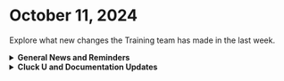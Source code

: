 # October 11, 2024

Explore what new changes the Training team has made in the last week.

<details>

<summary><strong>General News and Reminders</strong></summary>

* **Game Tip of the Week:**
  * Drink your water
* **SHOUT OUTS** **TO:**
  * Oscar, Danny, David, Chris, Naveen, and Kierre
  * Take the [foundations-certification.md](../../cluck-university/rewst-foundations/foundations-certification.md "mention") Exam, and collect your prestigious **Certified Rewster** badge in Discord.&#x20;
  * As well as access to a super secret Discord channel. If you access to it, be sure to check it out for early access to :shushing\_face:.
* Join us in our [Cluck-U Discord channel](https://discord.com/channels/936789089703845988/1121465945295167588) if you have any questions, comments, or concerns!
* [Sign up for the Office Hours](https://calendly.com/cluck-u/office-hours?) to work through any questions you have during and after training! If there is something you want us to cover, Let us know!

</details>

<details>

<summary><strong>Cluck U and Documentation Updates</strong></summary>

**What's New at Cluck University?**

* Keep an eye out for the [clean-automation](../../cluck-university/clean-automation/ "mention")Certification...
* Check out the Cluck University Landing Page @ [go.rew.st/cluck-university](https://go.rew.st/cluck-university) for all the latest courses self-serve and live.

**The List of Reminders:**

* We'd love to get your feedback on our Training and Documentation! [Please fill out this form to let us know how we can improve](https://app.sli.do/event/m8C3AjPUnuDgpkVDmPsQL3)!
* You can make training and documentation requests at [https://rewst.canny.io/](https://rewst.canny.io/)

**New & Updated Pages:**

* New Open Mic Page Added: [oct-4-2024-when-this-integration-tells-rewst-to-do-things-for-it.md](../roc-open-mics/2024-roc-open-mics/oct-4-2024-when-this-integration-tells-rewst-to-do-things-for-it.md "mention")

</details>
